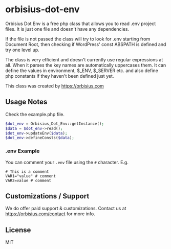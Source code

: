 # orbisius-dot-env
Orbisius Dot Env is a free php class that allows you to read .env project files.
It is just one file and doesn't have any dependencies.

If the file is not passed the class will try to look for .env starting from Document Root, then checking if WordPress' const ABSPATH is defined and try one level up.

The class is very efficient and doesn't currently use regular expressions at all.
When it parses the key names are automatically uppercases them.
It can define the values in environment, $_ENV, $_SERVER etc. and also define php constants if they haven't been defined just yet.

This class was created by https://orbisius.com

Usage Notes
-----------
Check the example.php file.

```php
$dot_env = Orbisius_Dot_Env::getInstance();
$data = $dot_env->read();
$dot_env->updateEnv($data);
$dot_env->defineConsts($data);
```


### .env Example

You can comment your `.env` file using the `#` character. E.g.

```shell
# This is a comment
VAR1="value" # comment
VAR2=value # comment
```

Customizations / Support
--------------
We do offer paid support & customizations.
Contact us at https://orbisius.com/contact for more info.


License
-------

MIT
